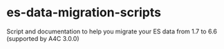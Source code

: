 # es-data-migration-scripts
Script and documentation to help you migrate your ES data from 1.7 to 6.6 (supported by A4C 3.0.0)
